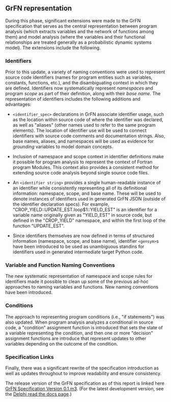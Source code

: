 ## GrFN representation

During this phase, significant extensions were made to the GrFN specification that serves as the central representation between program analysis (which extracts variables and the network of functions among them) and model analysis (where the variables and their functional relationships are treated generally as a probabilistic dynamic systems model). The extensions include the following.

### Identifiers

Prior to this update, a variety of naming conventions were used to represent source code identifiers (names for program entities such as variables, constants, functions, etc.), and the disambiguating context in which they are defined. Identifiers now systematically represent *namespaces* and program *scope* as part of their definition, along with their *base name*. The representation of identifiers includes the following additions and advantages:

- `<identifier_spec>` declarations in GrFN associate identifier usage, such as the location within source code of where the identifier was declared, as well as \"aliases\" (other names used to refer to the same program elements). The location of identifier use will be used to connect identifiers with source code comments and documentation strings. Also, base names, aliases, and namespaces will be used as evidence for *grounding* variables to model domain concepts.
	
- Inclusion of namespace and scope context in identifier definitions make it possible for program analysis to represent the context of Fortran program Modules. This context also provides a consistent method for extending source code analysis beyond single source code files.
	
- An `<identifier string>` provides a single human-readable instance of an identifier while consistently representing all of its definitional information: namespace, scope, and base name. These will be used to denote instances of identifiers used in generated GrFN JSON (outside of the identifier declaration specs). For example, \"CROP\_YIELD::UPDATE\_EST.loop$1::YIELD\_EST\" is an identifier for a variable name originally given as \"YIELD\_EST\" in source code, but defined in the \"CROP\_YIELD\" namespace, and within the first loop of the function \"UPDATE\_EST\".
	
- Since identifiers themselves are now defined in terms of structured information (namespace, scope, and base name), identifier `<gensym>`s have been introduced to be used as unambiguous standins for identifiers used in generated intermediate target Python code.

### Variable and Function Naming Conventions

The new systematic representation of namespace and scope rules for identifiers made it possible to clean up some of the previous ad-hoc approaches to naming variables and functions. New naming conventions have been introduced.

### Conditions

The approach to representing program conditions (i.e., \"if statements\") was also updated. When program analysis analyzes a conditional in source code, a \"condition\" assignment function is introduced that sets the state of a variable representing the condition, and then one or more \"decision\" assignment functions are introduce that represent updates to other variables depending on the outcome of the condition.

### Specification Links

Finally, there was a significant rewrite of the specification introduction as well as updates throughout to improve readability and ensure consistency. 

The release version of the GrFN specification as of this report is linked here [GrFN Specification Version 0.1.m3](GrFN_specification_v0.1.m3). (For the latest development version, see the [Delphi read the docs page](https://delphi.readthedocs.io/en/master/grfn_spec.html).)

